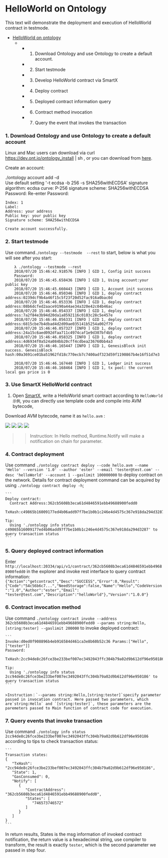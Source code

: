 # HelloWorld on Ontology

This text will demonstrate the deployment and execution of HelloWorld contract in  testmode.

* [HelloWorld on ontology](#helloworld-on-ontology)  
   * * 1. Download Ontology and use Ontology to create a default account.
     * 2. Start testmode
     * 3. Develop HelloWorld contract via SmartX
     * 4. Deploy contract
     * 5. Deployed contract information query
     * 6. Contract method invocation
     * 7. Query the event that invokes the transaction

### 1. Download Ontology and use Ontology to create a default account
Linux and Mac users can download via curl https://dev.ont.io/ontology_install | sh , or you can download from [here](https://github.com/ontio/ontology/releases). 

Create an account:

  ./ontology account add -d  
    Use default setting '-t ecdsa -b 256 -s SHA256withECDSA'
            signature algorithm: ecdsa
            curve: P-256
            signature scheme: SHA256withECDSA
    Password:
    Re-enter Password:

    Index: 1
    Label:
    Address: your address
    Public key: your public key
    Signature scheme: SHA256withECDSA
    
    Create account successfully.

### 2. Start testmode
Use command`./ontology --testmode  --rest` to start, below is what you will see after you start:

```
    λ ./ontology --testmode --rest
    2018/07/20 15:46:42.918576 [INFO ] GID 1, Config init success
    Password:
    2018/07/20 15:46:45.658436 [INFO ] GID 1, Using account:your public key
    2018/07/20 15:46:45.660443 [INFO ] GID 1, Account init success
    2018/07/20 15:46:46.050346 [INFO ] GID 1, deploy contract address:0239dcf9b4a46f15c5f23f20d52fac916a0bac0d
    2018/07/20 15:46:46.053336 [INFO ] GID 1, deploy contract address:08b6dcfed2aace9190a44ae34a320e42c04b46ac
    2018/07/20 15:46:46.054337 [INFO ] GID 1, deploy contract address:7a2f84e3b94d20da1a8592116c0103c28c5e457e
    2018/07/20 15:46:46.056331 [INFO ] GID 1, deploy contract address:6815cbe7b4dbad4d2d09ae035141b5254a002f79
    2018/07/20 15:46:46.057327 [INFO ] GID 1, deploy contract address:24a15c6aed092dfaa711c4974caf1e9d307bf4b5
    2018/07/20 15:46:46.058325 [INFO ] GID 1, deploy contract address:4d6934f0a524a084bb20cff4cdbea236760bb4a3
    2018/07/20 15:46:46.165447 [INFO ] GID 1, GenesisBlock init success. GenesisBlock hash:00a3691ce01ba51962fd18c770ecb7c7400adf323d59f1190867b4e16f51d7e3

    2018/07/20 15:46:46.167440 [INFO ] GID 1, Ledger init success
    2018/07/20 15:46:46.168464 [INFO ] GID 1, tx pool: the current local gas price is 0
```

### 3. Use SmartX HelloWorld contract
1. Open [SmartX](http://smartx.ont.io), write a HelloWorld smart contract according to `HelloWorld示例`, you can directly use template code and compile into AVM bytecode,

Download AVM bytecode, name it as `hello.avm` :

  ![](https://github.com/luodanwg/documentation/blob/master/Best%20Practices/1.png)
  ![](https://github.com/luodanwg/documentation/blob/master/Best%20Practices/2.png)
  ![](https://github.com/luodanwg/documentation/blob/master/Best%20Practices/3.png)
  ![](https://github.com/luodanwg/documentation/blob/master/Best%20Practices/4.png)

   >  >
   >  >Instruction: In Hello method, Runtime.Notify will make a notification on chain for parameter.

### 4. Contract deployment
Use command `./ontology contract deploy --code hello.avm --name 'Hello' --version '1.0' --author 'ester' --email 'tester@test.com' --desc 'helloWorld' --account 1 --gaslimit 100000000` to deploy contract on the network. Details for contract deployment command can be acquired by using `./ontology contract deploy -h`;

    ```
    Deploy contract:
      Contract Address:362cb5608b3eca61d4846591ebb49688900fedd0
      TxHash:c49865b16009177ed4b06add97f7be1b0b1c246e4d4575c367e918da294d3287
    
    Tip:
      Using './ontology info status c49865b16009177ed4b06add97f7be1b0b1c246e4d4575c367e918da294d3287' to query transaction status
    ```
### 5. Query deployed contract information
Enter `http://localhost:20334/api/v1/contract/362cb5608b3eca61d4846591ebb49688900fedd0` in the explorer and invoke rest interface to query contract information:
    ```
    {"Action":"getcontract","Desc":"SUCCESS","Error":0,"Result":{"Code":"54c56b6c7...","NeedStorage":false,"Name":"Hello","CodeVersion":"1.0","Author":"ester","Email":
    "tester@test.com","Description":"helloWorld"},"Version":"1.0.0"}
    ```
### 6. Contract invocation method
Use command `./ontology contract invoke --address 362cb5608b3eca61d4846591ebb49688900fedd0 --params string:Hello,[string:tester] --gaslimit 200000` to invoke deployed contract:

    ```
    Invoke:d0ed0f908896b4eb916584d461ca3e8b60b52c36 Params:["Hello",["tester"]]
    Password:
      TxHash:2cc94de8c26fce3be233bef007ec3492043ffc304b79a02d9b612df96e950186
    
    Tip:
      Using './ontology info status 2cc94de8c26fce3be233bef007ec3492043ffc304b79a02d9b612df96e950186' to query transaction status
    ```
    
    >Instruction：`--params string:Hello,[string:tester]`specify parameter passed in invocation contract. Here passed two parameters, which are`string:Hello` and `[string:tester]`, these parameters are the paremeters passed to Main function of contract code for execution.

### 7. Query events that invoke transaction
Use command `./ontology info status 2cc94de8c26fce3be233bef007ec3492043ffc304b79a02d9b612df96e950186` according to tips to check transaction status:

    ```
    Transaction states:
    {
       "TxHash": "2cc94de8c26fce3be233bef007ec3492043ffc304b79a02d9b612df96e950186",
       "State": 1,
       "GasConsumed": 0,
       "Notify": [
          {
             "ContractAddress": "362cb5608b3eca61d4846591ebb49688900fedd0",
             "States": [
                "746573746572"
             ]
          }
       ]
    }
    ```

In return results, States is the msg information of invoked contract notification, the return value is a hexadecimal string, use compiler to transform, the result is exactly `tester`, which is the second parameter we passed in step four.